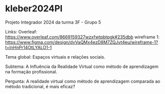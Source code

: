 # kleber2024PI
Projeto Integrador 2024 da turma 3F - Grupo 5

Links: 
Overleaf: https://www.overleaf.com/8669159327wzxfwtpbtpgk#235dbb
wireframe 1: https://www.figma.com/design/dvVaQMx4ezD8M7ZQJvt4eu/wireframe-1?t=lnHnPr14OtLYALO1-1

Tema global: Espaços virtuais e relações sociais.

Subtema: A Influência da Realidade Virtual como método de aprendizagem na formação profissional.

Pergunta: A realidade virtual como método de aprendizagem comparada ao método tradicional, é mais eficaz?




